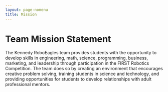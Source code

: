 ```yaml
---
layout: page-nomenu
title: Mission
---
```

# Team Mission Statement

The Kennedy RoboEagles team provides students with the opportunity to develop skills in engineering, math, science, programming, business, marketing, and leadership through participation in the FIRST Robotics Competition.  The team does so by creating an environment that encourages creative problem solving, training students in science and technology, and providing opportunities for students to develop relationships with adult professional mentors.